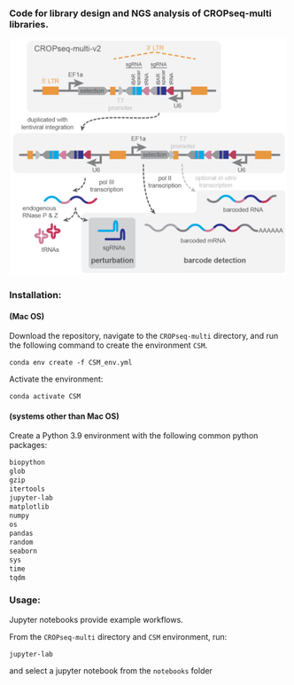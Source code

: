 ### Code for library design and NGS analysis of CROPseq-multi libraries.

<p align="center">
<img src="https://github.com/rtwalton/CROPseq-multi/blob/CSMv2/input_files/CSMv2_cartoon.png" alt="CROPseq-multi illustration" width="500"/>

### Installation:
#### (Mac OS)

Download the repository, navigate to the `CROPseq-multi` directory, and run the following command to create the environment `CSM`.
```
conda env create -f CSM_env.yml
```
Activate the environment:
```
conda activate CSM
```
#### (systems other than Mac OS)

Create a Python 3.9 environment with the following common python packages:
```
biopython
glob
gzip
itertools
jupyter-lab
matplotlib
numpy
os
pandas
random
seaborn
sys
time
tqdm
```

### Usage:

Jupyter notebooks provide example workflows. 

From the `CROPseq-multi` directory and `CSM` environment, run:

```
jupyter-lab
```
and select a jupyter notebook from the `notebooks` folder
